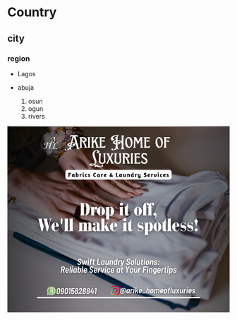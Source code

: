 # Country
## city
### region

- Lagos
- abuja

  1. osun
  2. ogun
  3. rivers
     
![A drycleaning design](AA.png)
